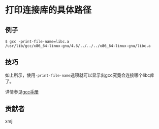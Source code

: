 # 打印连接库的具体路径

## 例子

	$ gcc -print-file-name=libc.a
	/usr/lib/gcc/x86_64-linux-gnu/4.6/../../../x86_64-linux-gnu/libc.a

## 技巧

如上所示，使用`-print-file-name`选项就可以显示出gcc究竟会连接哪个libc库了。

详情参见[gcc手册](https://gcc.gnu.org/onlinedocs/gcc/Debugging-Options.html#index-print-file-name-777)

## 贡献者

xmj

